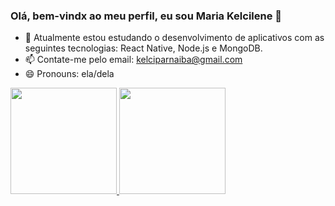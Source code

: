 ### Olá, bem-vindx ao meu perfil, eu sou Maria Kelcilene 👋


- 🌱 Atualmente estou estudando o desenvolvimento de aplicativos com as seguintes tecnologias: React Native, Node.js e MongoDB.
- 📫 Contate-me pelo email: kelciparnaiba@gmail.com
- 😄 Pronouns: ela/dela

<div>
  <a href="https://github.com/KelcileneBispo">
    <img height="170em" src="https://github-readme-stats.vercel.app/api?username=KelcileneBispo&show_icons=true&theme=radical" />
     <img height="170em" src="https://github-readme-stats.vercel.app/api/top-langs/?username=KelcileneBispo&layout=compact&theme=radical" />
</div>





